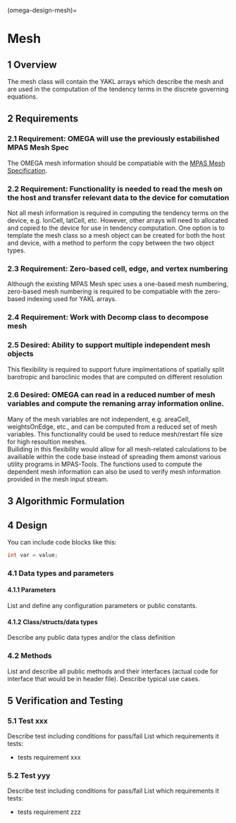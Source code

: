 (omega-design-mesh)=
# Mesh 

## 1 Overview

The mesh class will contain the YAKL arrays which describe the mesh and are used in the computation of the tendency terms in the discrete governing equations.

## 2 Requirements

### 2.1 Requirement: OMEGA will use the previously estabilished MPAS Mesh Spec

The OMEGA mesh information should be compatiable with the [MPAS Mesh Specification](https://mpas-dev.github.io/files/documents/MPAS-MeshSpec.pdf).

### 2.2 Requirement: Functionality is needed to read the mesh on the host and transfer relevant data to the device for comutation

Not all mesh information is required in computing the tendency terms on the device, e.g. lonCell, latCell, etc. 
However, other arrays will need to allocated and copied to the device for use in tendency computation.
One option is to template the mesh class so a mesh object can be created for both the host and device, with a method to perform the copy between the two object types.

### 2.3 Requirement: Zero-based cell, edge, and vertex numbering

Although the existing MPAS Mesh spec uses a one-based mesh numbering, zero-based mesh numbering is required to be compatiable with the zero-based indexing used for YAKL arrays.

### 2.4 Requirement: Work with Decomp class to decompose mesh


### 2.5 Desired: Ability to support multiple independent mesh objects

This flexibility is required to support future implmentations of spatially split barotropic and baroclinic modes that are computed on different resolution 

### 2.6 Desired: OMEGA can read in a reduced number of mesh variables and compute the remaning array information online.

Many of the mesh variables are not independent, e.g.  areaCell, weightsOnEdge, etc., and can be computed from a reduced set of mesh variables.
This functionality could be used to reduce mesh/restart file size for high resoultion meshes.  
Builiding in this flexibility would allow for all mesh-related calculations to be availiable within the code base instead of spreading them amonst various utility programs in MPAS-Tools.
The functions used to compute the dependent mesh information can also be used to verify mesh information provided in the mesh input stream.

## 3 Algorithmic Formulation


## 4 Design

You can include code blocks like this:

```c++
int var = value;
```

### 4.1 Data types and parameters

#### 4.1.1 Parameters

List and define any configuration parameters or public constants.

#### 4.1.2 Class/structs/data types

Describe any public data types and/or the class definition

### 4.2 Methods

List and describe all public methods and their interfaces (actual code for
interface that would be in header file). Describe typical use cases.

## 5 Verification and Testing

### 5.1 Test xxx

Describe test including conditions for pass/fail
List which requirements it tests:
  - tests requirement xxx

### 5.2 Test yyy

Describe test including conditions for pass/fail
List which requirements it tests:
  - tests requirement zzz
